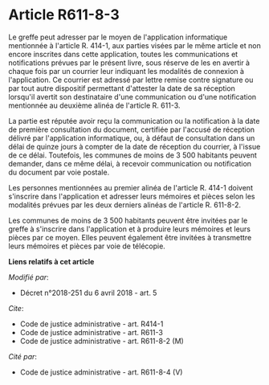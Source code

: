 # Article R611-8-3

Le greffe peut adresser par le moyen de l'application informatique mentionnée à l'article R. 414-1, aux parties visées par le
même article et non encore inscrites dans cette application, toutes les communications et notifications prévues par le
présent livre, sous réserve de les en avertir à chaque fois par un courrier leur indiquant les modalités de connexion à
l'application. Ce courrier est adressé par lettre remise contre signature ou par tout autre dispositif permettant d'attester
la date de sa réception lorsqu'il avertit son destinataire d'une communication ou d'une notification mentionnée au deuxième
alinéa de l'article R. 611-3.

La partie est réputée avoir reçu la communication ou la notification à la date de première consultation du document,
certifiée par l'accusé de réception délivré par l'application informatique, ou, à défaut de consultation dans un délai de
quinze jours à compter de la date de réception du courrier, à l'issue de ce délai. Toutefois, les communes de moins de 3 500
habitants peuvent demander, dans ce même délai, à recevoir communication ou notification du document par voie postale.

Les personnes mentionnées au premier alinéa de l'article R. 414-1 doivent s'inscrire dans l'application et adresser leurs
mémoires et pièces selon les modalités prévues par les deux derniers alinéas de l'article R. 611-8-2.

Les communes de moins de 3 500 habitants peuvent être invitées par le greffe à s'inscrire dans l'application et à produire
leurs mémoires et leurs pièces par ce moyen. Elles peuvent également être invitées à transmettre leurs mémoires et pièces par
voie de télécopie.

**Liens relatifs à cet article**

_Modifié par_:

  - Décret n°2018-251 du 6 avril 2018 - art. 5

_Cite_:

  - Code de justice administrative - art. R414-1
  - Code de justice administrative - art. R611-3
  - Code de justice administrative - art. R611-8-2 (M)

_Cité par_:

  - Code de justice administrative - art. R611-8-4 (V)
